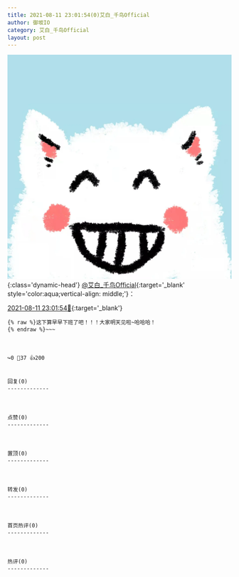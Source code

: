 ```yaml
---
title: 2021-08-11 23:01:54(0)艾白_千鸟Official
author: 御坂IO
category: 艾白_千鸟Official
layout: post
---
```


![img](/images/9ae8b9445fd0665cc014d9080156a45271be73c6.jpg){:class='dynamic-head'}
[@艾白_千鸟Official](https://space.bilibili.com/334537711/dynamic){:target='_blank' style='color:aqua;vertical-align: middle;'}：

[2021-08-11 23:01:54🔗](https://t.bilibili.com/557726044836464041){:target='_blank'}

~~~
{% raw %}这下算早早下班了吧！！！大家明天见啦~哈哈哈！
{% endraw %}~~~



↪️0 💬37 👍200


回复(0)
-------------



点赞(0)
-------------



置顶(0)
-------------



转发(0)
-------------



首页热评(0)
-------------



热评(0)
-------------



